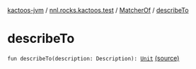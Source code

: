 [kactoos-jvm](../../index.md) / [nnl.rocks.kactoos.test](../index.md) / [MatcherOf](index.md) / [describeTo](.)

# describeTo

`fun describeTo(description: Description): `[`Unit`](https://kotlinlang.org/api/latest/jvm/stdlib/kotlin/-unit/index.html) [(source)](https://github.com/neonailol/kactoos/blob/master/kactoos-jvm/src/main/kotlin/nnl/rocks/kactoos/test/MatcherOf.kt#L33)